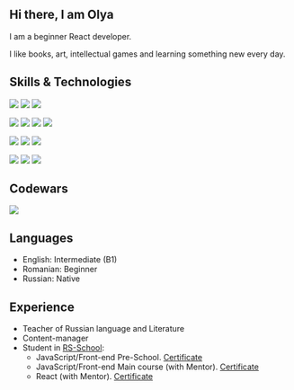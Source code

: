 ## Hi there, I am Olya ##

I am a beginner React developer.

I like books, art, intellectual games and learning something new every day.

## **Skills & Technologies** ##

![](https://img.shields.io/badge/-JavaScript-black?style=for-the-badge&logo=JavaScript&logoColor=yellow)
![](https://img.shields.io/badge/-TypeScript-black?style=for-the-badge&logo=TypeScript&logoColor=blue)
![](https://img.shields.io/badge/-React-black?style=for-the-badge&logo=React&logoColor=cyan)

![](https://img.shields.io/badge/-HTML-black?style=for-the-badge&logo=HTML5&logoColor=red)
![](https://img.shields.io/badge/-CSS-black?style=for-the-badge&logo=CSS3&logoColor=blue)
![](https://img.shields.io/badge/-Sass-black?style=for-the-badge&logo=Sass&logoColor=pink)
![](https://img.shields.io/badge/-Figma-black?style=for-the-badge&logo=Figma&logoColor=green)

![](https://img.shields.io/badge/-Git-black?style=for-the-badge&logo=Git&logoColor=white)
![](https://img.shields.io/badge/-Webpack-black?style=for-the-badge&logo=webpack&logoColor=lightblue)
![](https://img.shields.io/badge/-ESLint-black?style=for-the-badge&logo=ESLint&logoColor=purple)

![](https://img.shields.io/badge/-Tailwind-black?style=for-the-badge&logo=Tailwind&logoColor=9cf)
![](https://img.shields.io/badge/-Material_UI-black?style=for-the-badge&logo=Material_UI&logoColor=blue)
![](https://img.shields.io/badge/-Chart_JS-black?style=for-the-badge&logo=Chart_JS&logoColor=blue)

## **Codewars** ##

![](https://www.codewars.com/users/Oreada/badges/small)

## **Languages** ##

* English: Intermediate (B1)
* Romanian: Beginner
* Russian: Native

## **Experience** ##

* Teacher of Russian language and Literature
* Content-manager
* Student in [RS-School](https://rs.school/index.html):
  * JavaScript/Front-end Pre-School. [Certificate](https://app.rs.school/certificate/e4vb4hoy)
  * JavaScript/Front-end Main course (with Mentor). [Certificate](https://app.rs.school/certificate/zof0t2lh)
  * React (with Mentor). [Certificate](https://app.rs.school/certificate/qalxd4sj)

<!--
**Oreada/Oreada** is a ✨ _special_ ✨ repository because its `README.md` (this file) appears on your GitHub profile.

Here are some ideas to get you started:

- 🔭 I’m currently working on ...
- 🌱 I’m currently learning ...
- 👯 I’m looking to collaborate on ...
- 🤔 I’m looking for help with ...
- 💬 Ask me about ...
- 📫 How to reach me: ...
- 😄 Pronouns: ...
- ⚡ Fun fact: ...
-->
